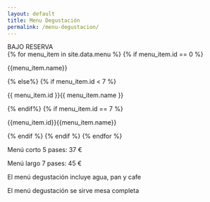 ```yaml
---
layout: default
title: Menu Degustación
permalink: /menu-degustacion/
---
```

<div class="menu_degustacion_subtitle"><span class="menu_number">BAJO RESERVA</span></div>
{% for menu_item in site.data.menu %}
{% if menu_item.id == 0 %}
<p>{{menu_item.name}}</p>
{% else%}
{% if menu_item.id < 7 %}
<p><span class="menu_number">{{ menu_item.id }}</span>{{ menu_item.name }}</p>
{% endif%}
{% if menu_item.id == 7 %}
<p class="last_menu_item"><span class="menu_number">{{menu_item.id}}</span>{{menu_item.name}}</p>
{% endif %}
{% endif %}
{% endfor %}

<p>Menú corto 5 pases: 37 €</p>
<p>Menú largo 7 pases: 45 €</p>
<p>El menú degustación incluye agua, pan y cafe</p>
<p>El menú degustación se sirve mesa completa</p>
